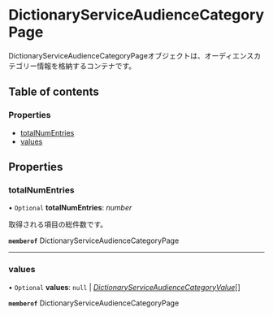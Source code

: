 # DictionaryServiceAudienceCategoryPage


<div lang=\"ja\">DictionaryServiceAudienceCategoryPageオブジェクトは、オーディエンスカテゴリー情報を格納するコンテナです。</div> 

## Table of contents

### Properties

- [totalNumEntries](dictionaryserviceaudiencecategorypage.md#totalnumentries)
- [values](dictionaryserviceaudiencecategorypage.md#values)

## Properties

### totalNumEntries

• `Optional` **totalNumEntries**: *number*

<div lang=\"ja\">取得される項目の総件数です。</div> 

**`memberof`** DictionaryServiceAudienceCategoryPage

___

### values

• `Optional` **values**: ``null`` \| [*DictionaryServiceAudienceCategoryValue*](dictionaryserviceaudiencecategoryvalue.md)[]

**`memberof`** DictionaryServiceAudienceCategoryPage
